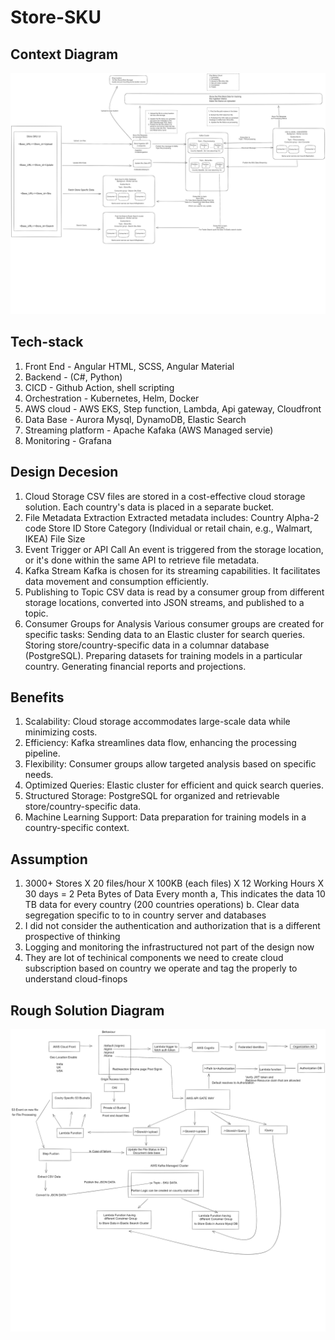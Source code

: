 # Store-SKU

## Context Diagram
![image](./Context%20diagram.png)


## Tech-stack
1. Front End - Angular HTML, SCSS, Angular Material
2. Backend - (C#, Python)
3. CICD - Github Action, shell scripting
4. Orchestration - Kubernetes, Helm, Docker
5. AWS cloud - AWS EKS, Step function, Lambda, Api gateway, Cloudfront
6. Data Base - Aurora Mysql, DynamoDB, Elastic Search
7. Streaming platform - Apache Kafaka (AWS Managed servie)
8. Monitoring - Grafana

## Design Decesion 
1. Cloud Storage
CSV files are stored in a cost-effective cloud storage solution. Each country's data is placed in a separate bucket.
2. File Metadata Extraction
Extracted metadata includes:
Country Alpha-2 code
Store ID
Store Category (Individual or retail chain, e.g., Walmart, IKEA)
File Size
3. Event Trigger or API Call
An event is triggered from the storage location, or it's done within the same API to retrieve file metadata.
4. Kafka Stream
Kafka is chosen for its streaming capabilities. It facilitates data movement and consumption efficiently.
5. Publishing to Topic
CSV data is read by a consumer group from different storage locations, converted into JSON streams, and published to a topic.
6. Consumer Groups for Analysis
Various consumer groups are created for specific tasks:
Sending data to an Elastic cluster for search queries.
Storing store/country-specific data in a columnar database (PostgreSQL).
Preparing datasets for training models in a particular country.
Generating financial reports and projections.

## Benefits
1. Scalability: Cloud storage accommodates large-scale data while minimizing costs.
2. Efficiency: Kafka streamlines data flow, enhancing the processing pipeline.
3. Flexibility: Consumer groups allow targeted analysis based on specific needs.
4. Optimized Queries: Elastic cluster for efficient and quick search queries.
5. Structured Storage: PostgreSQL for organized and retrievable store/country-specific data.
6. Machine Learning Support: Data preparation for training models in a country-specific context.

## Assumption
1. 3000+ Stores X 20 files/hour X 100KB (each files) X 12 Working Hours X 30 days = 2 Peta Bytes of Data Every month 
    a, This indicates the data 10 TB data for every country (200 countries operations)
    b. Clear data segregation specific to to in country server and databases
2. I did not consider the authentication and authorization that is  a different prospective of thinking
3. Logging and monitoring the infrastructured not part of the design now 
4. They are lot of techinical components we need to create cloud subscription based on country we operate and tag the properly to understand cloud-finops

## Rough Solution Diagram
![image](./Rough%20Solution%20Diagram.png)